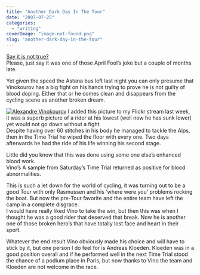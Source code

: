 ```yaml
---
title: "Another Dark Day In The Tour"
date: "2007-07-25"
categories: 
  - "writing"
coverImage: "image-not-found.png"
slug: "another-dark-day-in-the-tour"
---
```


[Say it is not true?](http://www.skysports.com/skysports/article/0,,1-1276844,00.html)  
Please, just say it was one of those April Fool’s joke but a couple of months late.

Yet given the speed the Astana bus left last night you can only presume that Vinokourov has a big fight on his hands trying to prove he is not guilty of blood doping. Either that or he comes clean and disappears from the cycling scene as another broken dream.

[![Alexandre Vinokourov](/images/798828515_c69bdb6e5c.jpg)](http://www.flickr.com/photos/70011121@N00/798828515/ "Alexandre Vinokourov") I added this picture to my Flickr stream last week, it was a superb picture of a rider at his lowest (well now he has sunk lower) yet would not go down without a fight.  
Despite having over 60 stitches in his body he managed to tackle the Alps, then in the Time Trial he wiped the floor with every one. Two days afterwards he had the ride of his life winning his second stage.

Little did you know that this was done using some one else’s enhanced blood work.  
Vino’s A sample from Saturday’s Time Trial returned as positive for blood abnormalities.

This is such a let down for the world of cycling, it was turning out to be a good Tour with only Rasmussen and his ‘where were you’ problems rocking the boat. But now the pre-Tour favorite and the entire team have left the camp in a complete disgrace.  
I would have really liked Vino to take the win, but then this was when I thought he was a good rider that deserved that break. Now he is another one of those broken hero’s that have totally lost face and heart in their sport.

Whatever the end result Vino obviously made his choice and will have to stick by it, but one person I do feel for is Andreas Kloeden. Kloeden was in a good position overall and if he performed well in the next Time Trial stood the chance of a podium place in Paris, but now thanks to Vino the team and Kloeden are not welcome in the race.
